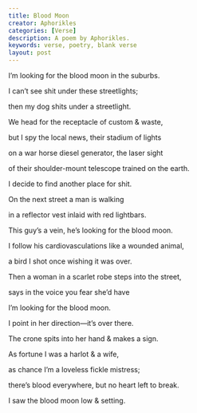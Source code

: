 ```yaml
---
title: Blood Moon
creator: Aphorikles
categories: [Verse]
description: A poem by Aphorikles.
keywords: verse, poetry, blank verse
layout: post
---
```


<p class="hanging">I’m looking for the blood moon in the suburbs.</p>
<p class="hanging">I can’t see shit under these streetlights;</p>
<p class="hanging">then my dog shits under a streetlight.</p>
<p class="hanging">We head for the receptacle of custom & waste,</p>
<p class="hanging">but I spy the local news, their stadium of lights</p>
<p class="hanging">on a war horse diesel generator, the laser sight</p>
<p class="hanging">of their shoulder-mount telescope trained on the earth.</p>
<p class="hanging">I decide to find another place for shit.</p>
<p class="hanging">On the next street a man is walking</p>
<p class="hanging">in a reflector vest inlaid with red lightbars.</p>
<p class="hanging">This guy’s a vein, he’s looking for the blood moon.</p>
<p class="hanging">I follow his cardiovasculations like a wounded animal,</p>
<p class="hanging">a bird I shot once wishing it was over.</p>
<p class="hanging">Then a woman in a scarlet robe steps into the street,</p>
<p class="hanging">says in the voice you fear she’d have</p>
<p class="hanging">I’m looking for the blood moon.</p>
<p class="hanging">I point in her direction—it’s over there.</p>
<p class="hanging">The crone spits into her hand & makes a sign.</p>
<p class="hanging">As fortune I was a harlot & a wife,</p>
<p class="hanging">as chance I’m a loveless fickle mistress;</p>
<p class="hanging">there’s blood everywhere, but no heart left to break.</p>
<p class="hanging">I saw the blood moon low & setting.</p>
